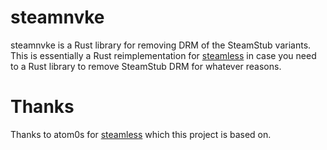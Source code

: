 # steamnvke

steamnvke is a Rust library for removing DRM of the SteamStub variants.
This is essentially a Rust reimplementation for [steamless](https://github.com/atom0s/Steamless) in case you
need to a Rust library to remove SteamStub DRM for whatever reasons.

# Thanks
Thanks to atom0s for [steamless](https://github.com/atom0s/Steamless) which this project is based on.